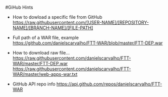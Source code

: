#GiHub Hints

- How to dowload a specific file from GitHub
https://raw.githubusercontent.com/[USER-NAME]/[REPOSITORY-NAME]/[BRANCH-NAME]/[FILE-PATH]

- Full path of a WAR file, example
https://github.com/danielscarvalho/FTT-WAR/blob/master/FTT-DEP.war

- How to download raw file...
https://raw.githubusercontent.com/danielscarvalho/FTT-WAR/master/FTT-DEP.war
https://raw.githubusercontent.com/danielscarvalho/FTT-WAR/master/web-apps-war.txt

- GitHub API repo info
https://api.github.com/repos/danielscarvalho/FTT-WAR

